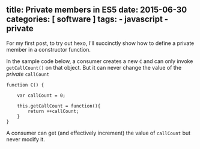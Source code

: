 title: Private members in ES5
date: 2015-06-30
categories: [ software ]
tags: 
	- javascript
	- private
---

For my first post, to try out hexo, I'll succinctly show how to define a private
member in a constructor function.

In the sample code below, a consumer creates a new `C` and can only invoke `getCallCount()`
on that object. But it can never change the value of the _private_ `callCount`

```
function C() {
	
	var callCount = 0;

	this.getCallCount = function(){
		return ++callCount;
	}
}
```

A consumer can get (and effectively increment) the value of `callCount` but never modify it.
